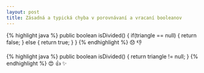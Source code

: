 ```yaml
---
layout: post
title: Zásadná a typická chyba v porovnávaní a vracaní booleanov
---
```


{% highlight java %}
public boolean isDivided() {
    if(triangle == null) {
        return false;
    } else {
        return true;
    }
}
{% endhighlight %}
:disappointed: :thumbsdown:

{% highlight java %}
public boolean isDivided() {
   return triangle != null;
}
{% endhighlight %}
:heart_eyes: :thumbsup: :sparkles: